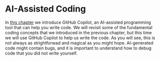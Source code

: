 # AI-Assisted Coding

In [this chapter](https://neuraldatascience.io/3b-ai_assisted/introduction.html) we introduce GitHub Copilot, an AI-assisted programming tool that can help you write code. We will revisit some of the fundamental coding concepts that we introduced in the previous chapter, but this time we will use GitHub Copilot to help us write the code. As you will see, this is not always as strightforwad and magical as you might hope. AI-generated code might contain bugs, and it is important to understand how to debug code that you did not write yourself.
